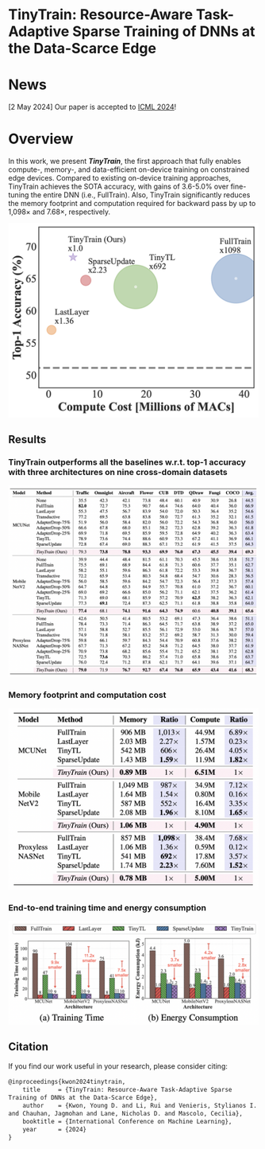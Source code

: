 # TinyTrain: Resource-Aware Task-Adaptive Sparse Training of DNNs at the Data-Scarce Edge

# News 

[2 May 2024] Our paper is accepted to [ICML 2024](https://icml.cc/)!

# Overview

In this work, we present ***TinyTrain***, the first approach that fully enables compute-, memory-, and data-efficient on-device training on constrained edge devices. Compared to existing on-device training approaches, TinyTrain achieves the SOTA accuracy, with gains of 3.6-5.0% over fine-tuning the entire DNN (i.e., FullTrain). Also, TinyTrain significantly reduces the memory footprint and computation required for backward pass by up to 1,098× and 7.68×, respectively.

![Teaser](assets/teaser.png)


## Results

### TinyTrain outperforms all the baselines w.r.t. top-1 accuracy with three architectures on nine cross-domain datasets

![](assets/accuracy_full.png)

### Memory footprint and computation cost

![](assets/memory_compute.png)

### End-to-end training time and energy consumption

![](assets/latency_energy.png)



## Citation
If you find our work useful in your research, please consider citing:
```
@inproceedings{kwon2024tinytrain,
    title     = {TinyTrain: Resource-Aware Task-Adaptive Sparse Training of DNNs at the Data-Scarce Edge},
    author    = {Kwon, Young D. and Li, Rui and Venieris, Stylianos I. and Chauhan, Jagmohan and Lane, Nicholas D. and Mascolo, Cecilia},
    booktitle = {International Conference on Machine Learning},
    year      = {2024}
}
```